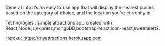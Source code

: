 General info
It’s an easy to use app that will display the nearest places based on the category of choice, and the location you’re currently in.


Technologies :
simple attractions app created with React,Node.js,express,mongoDB,bootstrap-react,icon-react,sweetalert2.


Heroku: https://myattractions.herokuapp.com

